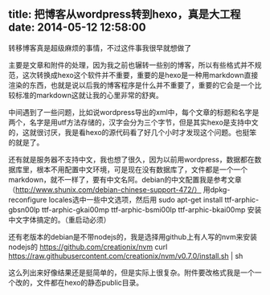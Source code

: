title: 把博客从wordpress转到hexo，真是大工程
date: 2014-05-12 12:58:00
---
转移博客真是超级麻烦的事情，不过这件事我很早就想做了

主要是文章和附件的处理，因为我之前也辗转一些别的博客，所以有些格式并不规范，这次转换成hexo这个软件并不重要，重要的是hexo是一种用markdown直接渲染的东西，也就是说以后我的博客程序是什么并不重要了，重要的它会是一个比较标准的markdown这就让我的心里非常的舒爽。

中间遇到了一些问题，比如说wordpress导出的xml中，每个文章的标题和名字是两个，名字是用utf方法存储的，汉字会分为三个字节，但是其实hexo是支持中文的，这就很讨厌，我是看hexo的源代码看了好几个小时才发现这个问题。也挺笨的就是了。

还有就是服务器不支持中文，我也想了很久，因为以前用wordpress，数据都在数据库里，根本不用配置中文环境，可是现在没有数据库了，文件都是一个一个markdown，就不一样了，要有中文名阿。debian的中文配置我是参考文章（http://www.shunix.com/debian-chinese-support-472/）
用dpkg-reconfigure locales选中一些中文选项，然后用
sudo apt-get install ttf-arphic-gbsn00lp ttf-arphic-gkai00mp ttf-arphic-bsmi00lp ttf-arphic-bkai00mp
安装中文字体搞定的。（重启动必须）

还有老版本的debian是不带nodejs的，我是选择用github上有人写的nvm来安装nodejs的
https://github.com/creationix/nvm
curl https://raw.githubusercontent.com/creationix/nvm/v0.7.0/install.sh | sh

这么列出来好像结果还是挺简单的，但是实际上很复杂。附件要改格式我是一个一个改的，文件都在hexo的静态public目录。